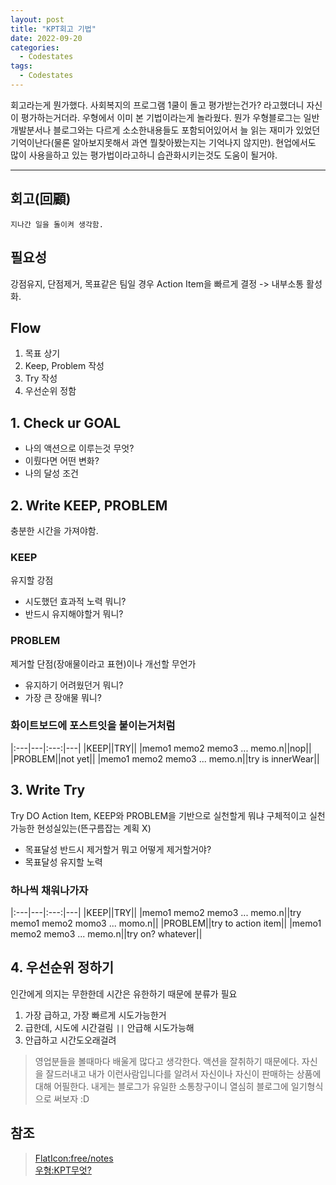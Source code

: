 ```yaml
---
layout: post
title: "KPT회고 기법"
date: 2022-09-20
categories:
  - Codestates
tags:
  - Codestates
---
```


회고라는게 뭔가했다. 사회복지의 프로그램 1쿨이 돌고 평가받는건가? 라고했더니 자신이 평가하는거더라. 우형에서 이미 본 기법이라는게 놀라웠다. 뭔가 우형블로그는 일반 개발분서나 블로그와는 다르게 소소한내용들도 포함되어있어서 늘 읽는 재미가 있었던 기억이난다(물론 알아보지못해서 과연 뭘찾아봤는지는 기억나지 않지만). 현업에서도 많이 사용을하고 있는 평가법이라고하니 습관화시키는것도 도움이 될거야.

---

## 회고(回顧)

`지나간 일을 돌이켜 생각함.`

## 필요성

강점유지, 단점제거, 목표같은 팀일 경우 Action Item을 빠르게 결정 -> 내부소통 활성화.

## Flow

1. 목표 상기
2. Keep, Problem 작성
3. Try 작성
4. 우선순위 정함

## 1. Check ur GOAL

- 나의 액션으로 이루는것 무엇?
- 이뤘다면 어떤 변화?
- 나의 달성 조건

## 2. Write KEEP, PROBLEM

충분한 시간을 가져야함.

### KEEP

유지할 강점

- 시도했던 효과적 노력 뭐니?
- 반드시 유지해야할거 뭐니?

### PROBLEM

제거할 단점(장애물이라고 표현)이나 개선할 무언가

- 유지하기 어려웠던거 뭐니?
- 가장 큰 장애물 뭐니?

### 화이트보드에 포스트잇을 붙이는거처럼

|:---|---|:---:|---|
|KEEP||TRY||
|memo1 memo2 memo3 ... memo.n||nop||
|PROBLEM||not yet||
|memo1 memo2 memo3 ... memo.n||try is innerWear||

## 3. Write Try

Try DO Action Item, KEEP와 PROBLEM을 기반으로 실천할게 뭐냐 구체적이고 실천가능한 현성실있는(뜬구름잡는 계획 X)

- 목표달성 반드시 제거할거 뭐고 어떻게 제거할거야?
- 목표달성 유지할 노력

### 하나씩 채워나가자

|:---|---|:---:|---|
|KEEP||TRY||
|memo1 memo2 memo3 ... memo.n||try memo1 memo2 momo3 ... momo.n||
|PROBLEM||try to action item||
|memo1 memo2 memo3 ... memo.n||try on? whatever||

## 4. 우선순위 정하기

인간에게 의지는 무한한데 시간은 유한하기 때문에 분류가 필요

1. 가장 급하고, 가장 빠르게 시도가능한거
2. 급한데, 시도에 시간걸림 `||` 안급해 시도가능해
3. 안급하고 시간도오래걸려

> 영업분들을 볼때마다 배울게 많다고 생각한다. 액션을 잘취하기 때문에다. 자신을 잘드러내고 내가 이런사람입니다를 알려서 자신이나 자신이 판매하는 상품에 대해 어필한다. 내게는 블로그가 유일한 소통창구이니 열심히 블로그에 일기형식으로 써보자 :D

## 참조

> [FlatIcon:free/notes](https://www.flaticon.com/kr/free-icon/notes_1355764)  
> [우형:KPT무엇?](https://techblog.woowahan.com/2677/)
